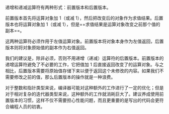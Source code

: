 递增和递减运算符有两种形式：前置版本和后置版本。

前置版本首先将运算对象加 1（或减 1），然后把改变后的对象作为求值结果。后置版本也将运算对象加 1（或减 1），但是==求值结果是运算对象改变之前那个值的副本==。

这两种运算符必须作用于左值运算对象。前置版本将对象本身作为左值返回，后置版本则将对象原始值的副本作为右值返回。

我们的建议是，除非必须，否则不用递增（递减）运算符的后置版本。前置版本的递增运算符避免了不必要的工作，它把值加 1 后直接返回改变了的运算对象。与之相比，后置版本需要将原始值存储下来以便于返回这个未修改的内容。如果我们不需要修改之前的值，那么后置版本的操作就是一种浪费。

对于整数和指针类型来说，编译器可能对这种额外的工作进行了一定的优化；但是对于相对复杂的迭代器类型来说，这种额外的工作就消耗巨大了。建议养成使用前置版本的习惯，这样不仅不需要担心性能问题，而且更重要的是写出的代码会更符合编程人员的初衷。